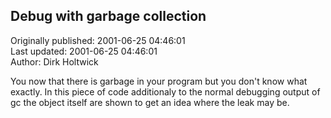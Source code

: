 ## Debug with garbage collection  
Originally published: 2001-06-25 04:46:01  
Last updated: 2001-06-25 04:46:01  
Author: Dirk Holtwick  
  
You now that there is garbage in your program but you don't know what exactly. In this piece of code additionaly to the normal debugging output of gc the object itself are shown to get an idea where the leak may be.